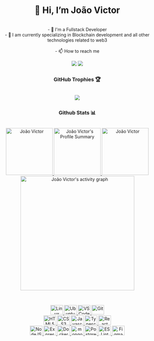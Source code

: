 <div align="center">
	<h1>👋 Hi, I’m João Victor</h1>
</div>

<br>

<div align="center">
	- 🥇 I'm a Fullstack Developer <br>
	- 🎯 I am currently specializing in Blockchain development and all other technologies related to web3
	<br>
	<br>
	- 📫 How to reach me
   	<br>
	<br>
	<a href = "mailto:jvfernandes.contato@gmail.com"><img src="https://img.shields.io/badge/-Gmail-%23333?style=for-the-badge&logo=gmail&logoColor=red" target="_blank"></a>
	<a href="https://www.linkedin.com/in/jo%C3%A3o-victor-fernandes-ventura-436886228/" target="_blank"><img src="https://img.shields.io/badge/-LinkedIn-%230077B5?style=for-the-badge&logo=linkedin&logoColor=white" target="_blank"></a>
</div>

##

<div align="center" style=background-color: #f0f0f0; padding: 10px; border-radius: 5px;>
	<h3> GitHub Trophies 🏆</h3>
	<br>
  	<a href="https://github.com/JvFern4ndes/github-profile-trophy">
    		<img src="https://github-profile-trophy.vercel.app/?username=JvFern4ndes&title=-Issues,-PullRequest,-Reviews&column=5">
  	</a>
</div>

##

<div align="center">
	<h3>Github Stats 📊</h3>
	<br>
	<a href="https://github.com/JvFern4ndes">
	  <img src="https://github-readme-stats-beige-theta-61.vercel.app/api?username=JvFern4ndes&show_icons=true&theme=dark&include_all_commits=true" alt="João Victor" height="150" />
	  <img src="https://github-readme-streak-stats.herokuapp.com/?user=JvFern4ndes&theme=dark&hide_border=false" alt="João Victor's Profile Summary" height="150" />
	  <img src="https://github-readme-stats.vercel.app/api/top-langs/?username=JvFern4ndes&layout=compact&langs_count=7&theme=dark" alt="João Victor" height="150em" />
	  <img src="https://github-readme-activity-graph.vercel.app/graph?username=JvFern4ndes&theme=github-dark&radius=13&order=55" height="365" alt="João Victor's activity graph" />
</div>

<br>

##
  
<div align="center">
  	<img alt="Linux" height="30" width="40" src="https://cdn.jsdelivr.net/gh/devicons/devicon/icons/linux/linux-plain.svg" />
  	<img alt="Ubuntu" height="30" width="40" src="https://cdn.jsdelivr.net/gh/devicons/devicon/icons/ubuntu/ubuntu-plain.svg" />
  	<img alt="VSCode" height="30" width="40" src="https://cdn.jsdelivr.net/gh/devicons/devicon/icons/vscode/vscode-plain.svg" />
  	<img alt="Git" height="30" width="40" src="https://cdn.jsdelivr.net/gh/devicons/devicon/icons/git/git-original.svg" />
</div>
  
<div align="center">
	<img alt="HTML5" height="30" width="40" src="https://cdn.jsdelivr.net/gh/devicons/devicon/icons/html5/html5-original.svg" />
	<img alt="CSS3" height="30" width="40" src="https://cdn.jsdelivr.net/gh/devicons/devicon/icons/css3/css3-original.svg" />
	<img alt="Javascript" height="30" width="40" src="https://cdn.jsdelivr.net/gh/devicons/devicon/icons/javascript/javascript-original.svg" />
	<img alt="Typescript" height="30" width="40" src="https://cdn.jsdelivr.net/gh/devicons/devicon/icons/typescript/typescript-plain.svg" />
	<img alt="React" height="30" width="40" src="https://cdn.jsdelivr.net/gh/devicons/devicon/icons/react/react-original.svg" />
</div>
  
<div align="center">
	<img alt="NodeJS" height="30" width="40" src="https://cdn.jsdelivr.net/gh/devicons/devicon/icons/nodejs/nodejs-original.svg" />
	<img alt="Express" height="30" width="40" src="https://cdn.jsdelivr.net/gh/devicons/devicon/icons/express/express-original.svg" />
	<img alt="Docker" height="30" width="40" src="https://cdn.jsdelivr.net/gh/devicons/devicon/icons/docker/docker-plain.svg" />
	<img alt="mongoDB" height="30" width="40" src="https://cdn.jsdelivr.net/gh/devicons/devicon/icons/mongodb/mongodb-plain.svg" />
	<img alt="PostgreSQL" height="30" width="40" src="https://cdn.jsdelivr.net/gh/devicons/devicon/icons/postgresql/postgresql-plain.svg" />
	<img alt="ESLint" height="30" width="40" src="https://cdn.jsdelivr.net/gh/devicons/devicon/icons/eslint/eslint-original.svg" />
	<img alt="Figma" height="30" width="40" src="https://cdn.jsdelivr.net/gh/devicons/devicon/icons/figma/figma-original.svg" />
</div>

